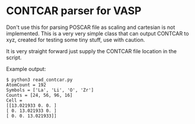 # CONTCAR parser for VASP


Don't use this for parsing POSCAR file as scaling and cartesian is not implemented. This is a very very simple class that can output CONTCAR to xyz, created for testing some tiny stuff, use with caution.  

It is very straight forward just supply the CONTCAR file location in the script.

Example output:

    $ python3 read_contcar.py
    AtomCount = 192  
    Symbols = ['La', 'Li', 'O', 'Zr']  
    Counts = [24, 56, 96, 16]  
    Cell =  
    [[13.021933 0. 0. ]  
    [ 0. 13.021933 0. ]  
    [ 0. 0. 13.021933]]
